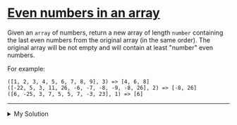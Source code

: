 # [Even numbers in an array](https://www.codewars.com/kata/5a431c0de1ce0ec33a00000c)

Given an `array` of numbers, return a new array of length `number` containing the last even numbers from the original
array (in the same order). The original array will be not empty and will contain at least "number" even numbers.

For example:

    ([1, 2, 3, 4, 5, 6, 7, 8, 9], 3) => [4, 6, 8]
    ([-22, 5, 3, 11, 26, -6, -7, -8, -9, -8, 26], 2) => [-8, 26]
    ([6, -25, 3, 7, 5, 5, 7, -3, 23], 1) => [6]

---

<details><summary>My Solution</summary>

```js
function evenNumbers(array, number) {
  return array.filter((v) => !(v % 2)).slice(-number);
}
```

</details>
